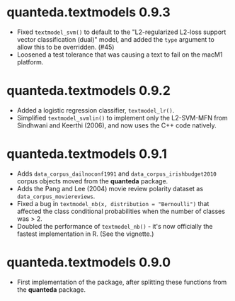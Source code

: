 # quanteda.textmodels 0.9.3

* Fixed `textmodel_svm()` to default to the "L2-regularized L2-loss support vector classification (dual)" model, and added the `type` argument to allow this to be overridden. (#45)
* Loosened a test tolerance that was causing a text to fail on the macM1 platform.

# quanteda.textmodels 0.9.2

* Added a logistic regression classifier, `textmodel_lr()`.
* Simplified `textmodel_svmlin()` to implement only the L2-SVM-MFN from Sindhwani and Keerthi (2006), and now uses the C++ code natively.

# quanteda.textmodels 0.9.1

* Adds `data_corpus_dailnoconf1991` and `data_corpus_irishbudget2010` corpus objects moved from the **quanteda** package.
* Adds the Pang and Lee (2004) movie review polarity dataset as `data_corpus_moviereviews`.
* Fixed a bug in `textmodel_nb(x, distribution = "Bernoulli")` that affected the class conditional probabilities when the number of classes was > 2.
* Doubled the performance of `textmodel_nb()` - it's now officially the fastest implementation in R.  (See the vignette.)


# quanteda.textmodels 0.9.0

* First implementation of the package, after splitting these functions from the **quanteda** package.
